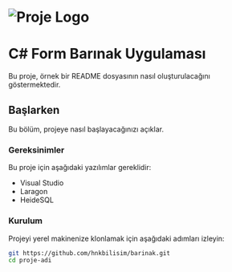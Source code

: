 # ![Proje Logo ](https://www.yazilimbilisim.net/wp-content/uploads/2018/02/yenilogox120.jpg) 
# C# Form Barınak Uygulaması

Bu proje, örnek bir README dosyasının nasıl oluşturulacağını göstermektedir.

## Başlarken

Bu bölüm, projeye nasıl başlayacağınızı açıklar.

### Gereksinimler

Bu proje için aşağıdaki yazılımlar gereklidir:
- Visual Studio
- Laragon
- HeideSQL

### Kurulum

Projeyi yerel makinenize klonlamak için aşağıdaki adımları izleyin:

```bash
git https://github.com/hnkbilisim/barinak.git
cd proje-adi
